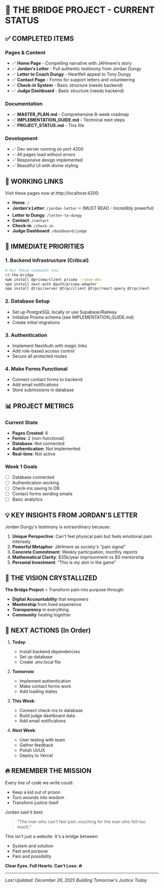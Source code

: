 # 🌟 THE BRIDGE PROJECT - CURRENT STATUS

## ✅ COMPLETED ITEMS

### Pages & Content
- ✅ **Home Page** - Compelling narrative with JAHmere's story
- ✅ **Jordan's Letter** - Full authentic testimony from Jordan Dungy 
- ✅ **Letter to Coach Dungy** - Heartfelt appeal to Tony Dungy
- ✅ **Contact Page** - Forms for support letters and volunteering
- ✅ **Check-in System** - Basic structure (needs backend)
- ✅ **Judge Dashboard** - Basic structure (needs backend)

### Documentation
- ✅ **MASTER_PLAN.md** - Comprehensive 8-week roadmap
- ✅ **IMPLEMENTATION_GUIDE.md** - Technical next steps
- ✅ **PROJECT_STATUS.md** - This file

### Development
- ✅ Dev server running on port 4200
- ✅ All pages load without errors
- ✅ Responsive design implemented
- ✅ Beautiful UI with divine styling

## 🔗 WORKING LINKS

Visit these pages now at http://localhost:4200:

- **Home**: `/`
- **Jordan's Letter**: `/jordan-letter` ⭐ (MUST READ - Incredibly powerful)
- **Letter to Dungy**: `/letter-to-dungy`
- **Contact**: `/contact`
- **Check-in**: `/check-in`
- **Judge Dashboard**: `/dashboard/judge`

## 🚀 IMMEDIATE PRIORITIES

### 1. Backend Infrastructure (Critical)
```bash
# Run these commands now:
cd the-bridge
npm install @prisma/client prisma --save-dev
npm install next-auth @auth/prisma-adapter
npm install @trpc/server @trpc/client @trpc/react-query @trpc/next
```

### 2. Database Setup
- Set up PostgreSQL locally or use Supabase/Railway
- Initialize Prisma schema (see IMPLEMENTATION_GUIDE.md)
- Create initial migrations

### 3. Authentication
- Implement NextAuth with magic links
- Add role-based access control
- Secure all protected routes

### 4. Make Forms Functional
- Connect contact forms to backend
- Add email notifications
- Store submissions in database

## 📊 PROJECT METRICS

### Current State
- **Pages Created**: 6
- **Forms**: 2 (non-functional)
- **Database**: Not connected
- **Authentication**: Not implemented
- **Real-time**: Not active

### Week 1 Goals
- [ ] Database connected
- [ ] Authentication working
- [ ] Check-ins saving to DB
- [ ] Contact forms sending emails
- [ ] Basic analytics

## 💡 KEY INSIGHTS FROM JORDAN'S LETTER

Jordan Dungy's testimony is extraordinary because:
1. **Unique Perspective**: Can't feel physical pain but feels emotional pain intensely
2. **Powerful Metaphor**: JAHmere as society's "pain signal"
3. **Concrete Commitment**: Weekly participation, monthly reports
4. **Mathematical Clarity**: $35k/year imprisonment vs $0 mentorship
5. **Personal Investment**: "This is my skin in the game"

## 🎯 THE VISION CRYSTALLIZED

**The Bridge Project** = Transform pain into purpose through:
- **Digital Accountability** that empowers
- **Mentorship** from lived experience  
- **Transparency** in everything
- **Community** healing together

## 📱 NEXT ACTIONS (In Order)

1. **Today**:
   - Install backend dependencies
   - Set up database
   - Create .env.local file

2. **Tomorrow**:
   - Implement authentication
   - Make contact forms work
   - Add loading states

3. **This Week**:
   - Connect check-ins to database
   - Build judge dashboard data
   - Add email notifications

4. **Next Week**:
   - User testing with team
   - Gather feedback
   - Polish UI/UX
   - Deploy to Vercel

## 🔥 REMEMBER THE MISSION

Every line of code we write could:
- Keep a kid out of prison
- Turn wounds into wisdom
- Transform justice itself

Jordan said it best: 
> "The man who can't feel pain vouching for the man who felt too much."

This isn't just a website. It's a bridge between:
- System and solution
- Past and purpose
- Pain and possibility

**Clear Eyes. Full Hearts. Can't Lose. 🔥**

---

*Last Updated: December 26, 2025*
*Building Tomorrow's Justice Today* 